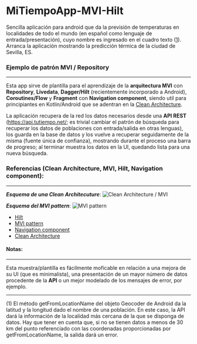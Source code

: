 # MiTiempoApp-MVI-Hilt

Sencilla aplicación para android que da la previsión de temperaturas en localidades de todo el mundo (en español como lenguaje de entrada/presentación), cuyo nombre es ingresado en el cuadro texto ([1](#nota)). Arranca la aplicación mostrando la predicción térmica de la ciudad de Sevilla, ES.


### Ejemplo de patrón MVI / Repository

------------


Esta app sirve de plantilla para el aprendizaje de la **arquitectura MVI** con **Repository**, **Livedata**, **Dagger/Hilt** (recientemente incorporado a Android), **Coroutines/Flow** y **Fragment** con **Navigation component**, siendo util para principiantes en Kotlin/Android que se adentran en la [Clean Architecture](https://devexperto.com/clean-architecture-android/ "Clean Architecture").

La aplicación recupera de la red los datos necesarios desde una **API REST** (https://api.tutiempo.net/; es trivial cambiar el patrón de búsqueda para recuperar los datos de poblaciones con entrada/salida en otras lenguas), los guarda en la base de datos y los vuelve a recuperar seguidamente de la misma (fuente única de confianza), mostrando durante el proceso una barra de progreso; al terminar muestra los datos en la UI, quedando lista para una nueva búsqueda.

### Referencias (Clean Architecture, MVI, Hilt, Navigation component):

------------


***Esquema de una Clean Architecuture***:
![Clean Architecture / MVI](https://camo.githubusercontent.com/684982fb8b636b4ce55d981ba97a0309cee42eca/68747470733a2f2f636f64696e67776974686d697463682e73332e616d617a6f6e6177732e636f6d2f7374617469632f636f75727365732f32312f636c65616e5f6172636869746563747572655f6469616772616d732e706e67 "Clean Architecture / MVI")

***Esquema del MVI pattern***:
![MVI pattern](https://miro.medium.com/max/1282/1*q2oRSMrKQbHeEViPBNkavQ.png "MVI pattern")

- [Hilt](https://developer.android.com/training/dependency-injection/hilt-android "Hilt")
- [MVI pattern](https://proandroiddev.com/android-unidirectional-state-flow-without-rx-596f2f7637bb "MVI pattern")
- [Navigation component](https://developer.android.com/guide/navigation/navigation-getting-started "Navigation component")
- [Clean Architecture](https://devexperto.com/clean-architecture-android/ "Clean Architecture")

#### Notas:

------------

Esta muestra/plantilla es fácilmente moficable en relación a una mejora de su UI (que es minimalista), una presentación de un mayor número de datos procedente de la **API** o un mejor modelado de los mensajes de error, por ejemplo.


------------


(<a name="nota">1</a>) El método getFromLocationName del objeto Geocoder de Android da la latitud y la longitud dado el nombre de una población. En este caso, la API dará la información de la localidad más cercana de la que se disponga de datos. Hay que tener en cuenta que, si no se tienen datos a menos de 30 km del punto referenciado con las coordenadas proporcionadas por getFromLocationName, la salida dará un error.
